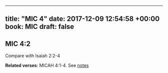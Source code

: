 
---
title: "MIC 4"
date: 2017-12-09 12:54:58 +00:00
book: MIC
draft: false
---

## MIC 4:2

Compare with Isaiah 2:2-4

**Related verses**: MICAH 4:1-4. See [notes](https://my.bible.com/notes/2786427972734411219)

